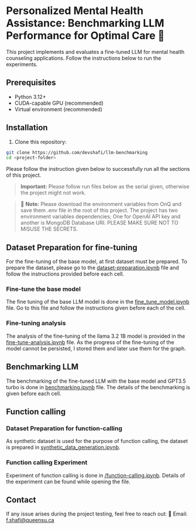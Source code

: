 # Personalized Mental Health Assistance: Benchmarking LLM Performance for Optimal Care 🧠

This project implements and evaluates a fine-tuned LLM for mental health counseling applications. Follow the instructions below to run the experiments.

## Prerequisites

- Python 3.12+
- CUDA-capable GPU (recommended)
- Virtual environment (recommended)

## Installation

1. Clone this repository:
```bash
git clone https://github.com/devshafi/llm-benchmarking
cd <project-folder>
```

Please follow the instruction given below to successfully run all the sections of this project.

> **Important:** Please follow run files below as the serial given, otherwise the project might not work.

> 🔑 **Note:** Please download the environment variables from OnQ and save them .env file in the root of this project. The project has two environment variables dependencies; One for OpenAI API key and another is MongoDB Database URI.  PLEASE MAKE SURE NOT TO MISUSE THE SECRETS.


## Dataset Preparation for fine-tuning
For the fine-tuning of the base model, at first dataset must be prepared. To prepare the dataset, please go to the [dataset-preparation.ipynb](/dataset/dataset-preparation.ipynb) file and follow the instructions provided before each cell.


### Fine-tune the base model
The fine tuning of the base LLM model is done in the [fine_tune_model.ipynb](/fine_tune_model.ipynb) file. Go to this file and follow the instructions given before each of the cell.

### Fine-tuning analysis
The analysis of the fine-tuning of the llama 3.2 1B model is provided in the [fine-tune-analysis.ipynb](/fine-tune-analysis.ipynb) file. As the progress of the fine-tuning of the model cannot be persisted, I stored them and later use them for the graph.

## Benchmarking LLM
The benchmarking of the fine-tuned LLM with the base model and GPT3.5 turbo is done in [benchmarking.ipynb](/benchmarking.ipynb) file. The details of the benchmarking is given before each cell.

## Function calling 

### Dataset Preparation for function-calling
As synthetic dataset is used for the purpose of function calling, the dataset is prepared in [synthetic_data_generation.ipynb](/dataset//EHR_dataset/synthetic_data_generation.ipynb).

### Function calling Experiment
Experiment of function calling is done in [/function-calling.ipynb](/function-calling.ipynb). Details of the experiment can be found while opening the file.


## Contact

If any issue arises during the project testing, feel free to reach out: 📧 Email: [f.shafi@queensu.ca](mailto:f.shafi@queensu.ca)
